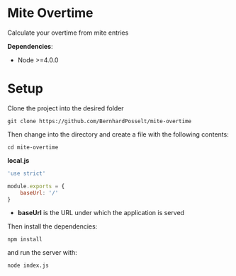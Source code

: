 # Mite Overtime
Calculate your overtime from mite entries

**Dependencies**:
* Node >=4.0.0

# Setup
Clone the project into the desired folder

    git clone https://github.com/BernhardPosselt/mite-overtime

Then change into the directory and create a file with the following contents:

    cd mite-overtime

**local.js**
```javascript
'use strict'

module.exports = {
    baseUrl: '/'
}
```

* **baseUrl** is the URL under which the application is served

Then install the dependencies:

    npm install

and run the server with:

    node index.js